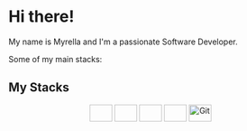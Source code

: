 <h1>Hi there! </h1> 

<p>My name is Myrella and I'm a passionate Software Developer.</p>
<p>Some of my main stacks:</p>

## My Stacks
<div align="center">
  <img height="30" width="40 src="https://cdn.jsdelivr.net/gh/devicons/devicon@latest/icons/dotnetcore/dotnetcore-original.svg" />
  <img height="30" width="40 src="https://cdn.jsdelivr.net/gh/devicons/devicon@latest/icons/react/react-original-wordmark.svg" />
  <img height="30" width="40 src="https://cdn.jsdelivr.net/gh/devicons/devicon@latest/icons/microsoftsqlserver/microsoftsqlserver-original-wordmark.svg" />
  <img height="30" width="40 src="https://cdn.jsdelivr.net/gh/devicons/devicon@latest/icons/tailwindcss/tailwindcss-original.svg" />
  <img alt="Git" height="30" width="40" title="Git" src="https://cdn.jsdelivr.net/gh/devicons/devicon/icons/git/git-original.svg" />
</div>
